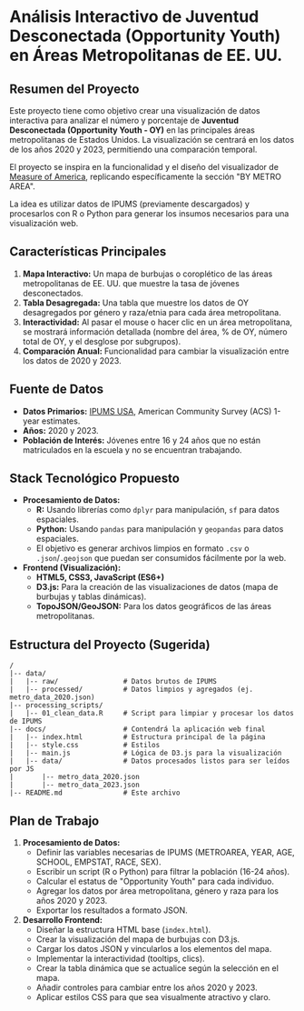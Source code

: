 # Análisis Interactivo de Juventud Desconectada (Opportunity Youth) en Áreas Metropolitanas de EE. UU.

## Resumen del Proyecto

Este proyecto tiene como objetivo crear una visualización de datos interactiva para analizar el número y porcentaje de **Juventud Desconectada (Opportunity Youth - OY)** en las principales áreas metropolitanas de Estados Unidos. La visualización se centrará en los datos de los años 2020 y 2023, permitiendo una comparación temporal.

El proyecto se inspira en la funcionalidad y el diseño del visualizador de [Measure of America](https://www.measureofamerica.org/DYInteractive/), replicando específicamente la sección "BY METRO AREA".

La idea es utilizar datos de IPUMS (previamente descargados) y procesarlos con R o Python para generar los insumos necesarios para una visualización web.

## Características Principales

1.  **Mapa Interactivo:** Un mapa de burbujas o coroplético de las áreas metropolitanas de EE. UU. que muestre la tasa de jóvenes desconectados.
2.  **Tabla Desagregada:** Una tabla que muestre los datos de OY desagregados por género y raza/etnia para cada área metropolitana.
3.  **Interactividad:** Al pasar el mouse o hacer clic en un área metropolitana, se mostrará información detallada (nombre del área, % de OY, número total de OY, y el desglose por subgrupos).
4.  **Comparación Anual:** Funcionalidad para cambiar la visualización entre los datos de 2020 y 2023.

## Fuente de Datos

-   **Datos Primarios:** [IPUMS USA](https://usa.ipums.org/usa/), American Community Survey (ACS) 1-year estimates.
-   **Años:** 2020 y 2023.
-   **Población de Interés:** Jóvenes entre 16 y 24 años que no están matriculados en la escuela y no se encuentran trabajando.

## Stack Tecnológico Propuesto

-   **Procesamiento de Datos:**
    -   **R:** Usando librerías como `dplyr` para manipulación, `sf` para datos espaciales.
    -   **Python:** Usando `pandas` para manipulación y `geopandas` para datos espaciales.
    -   El objetivo es generar archivos limpios en formato `.csv` o `.json`/`.geojson` que puedan ser consumidos fácilmente por la web.
-   **Frontend (Visualización):**
    -   **HTML5, CSS3, JavaScript (ES6+)**
    -   **D3.js:** Para la creación de las visualizaciones de datos (mapa de burbujas y tablas dinámicas).
    -   **TopoJSON/GeoJSON:** Para los datos geográficos de las áreas metropolitanas.

## Estructura del Proyecto (Sugerida)

```
/
|-- data/
|   |-- raw/                # Datos brutos de IPUMS
|   |-- processed/          # Datos limpios y agregados (ej. metro_data_2020.json)
|-- processing_scripts/
|   |-- 01_clean_data.R     # Script para limpiar y procesar los datos de IPUMS
|-- docs/                   # Contendrá la aplicación web final
|   |-- index.html          # Estructura principal de la página
|   |-- style.css           # Estilos
|   |-- main.js             # Lógica de D3.js para la visualización
|   |-- data/               # Datos procesados listos para ser leídos por JS
|       |-- metro_data_2020.json
|       |-- metro_data_2023.json
|-- README.md               # Este archivo
```

## Plan de Trabajo

1.  **Procesamiento de Datos:**
    -   Definir las variables necesarias de IPUMS (METROAREA, YEAR, AGE, SCHOOL, EMPSTAT, RACE, SEX).
    -   Escribir un script (R o Python) para filtrar la población (16-24 años).
    -   Calcular el estatus de "Opportunity Youth" para cada individuo.
    -   Agregar los datos por área metropolitana, género y raza para los años 2020 y 2023.
    -   Exportar los resultados a formato JSON.
2.  **Desarrollo Frontend:**
    -   Diseñar la estructura HTML base (`index.html`).
    -   Crear la visualización del mapa de burbujas con D3.js.
    -   Cargar los datos JSON y vincularlos a los elementos del mapa.
    -   Implementar la interactividad (tooltips, clics).
    -   Crear la tabla dinámica que se actualice según la selección en el mapa.
    -   Añadir controles para cambiar entre los años 2020 y 2023.
    -   Aplicar estilos CSS para que sea visualmente atractivo y claro.
